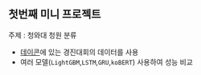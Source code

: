 ## 첫번째 미니 프로젝트  
주제 : 청와대 청원 분류  
- [데이콘](https://dacon.io/competitions/open/235597/overview/description)에 있는 경진대회의 데이터를 사용  
- 여러 모델(`LightGBM`,`LSTM`,`GRU`,`koBERT`) 사용하여 성능 비교  
